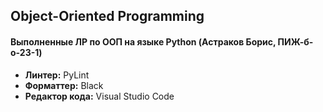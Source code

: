 ## Object-Oriented Programming
#### Выполненные ЛР по ООП на языке Python (Астраков Борис, ПИЖ-б-о-23-1)
- **Линтер:** PyLint
- **Форматтер:** Black
- **Редактор кода:** Visual Studio Code
